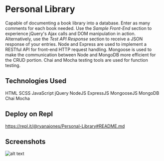 # Personal Library

Capable of documenting a book library into a database. Enter as many comments for each book needed. Use the *Sample Front-End* section to experience jQuery's Ajax calls and DOM manipulation in action. Alternatively, use the *Test API Response* section to receive a JSON response of your entries. Node and Express are used to implement a RESTful API for front-end HTTP request handling. Mongoose is used to make the communication between Node and MongoDB more efficient for the CRUD portion. Chai and Mocha testing tools are used for function testing.

## Technologies Used

HTML SCSS JavaScript jQuery NodeJS ExpressJS MongooseJS MongoDB Chai Mocha

## Deploy on Repl

https://repl.it/@ryanajones/Personal-Library#README.md

## Screenshots

![alt text](https://i.imgur.com/BVxrOzb.png)
